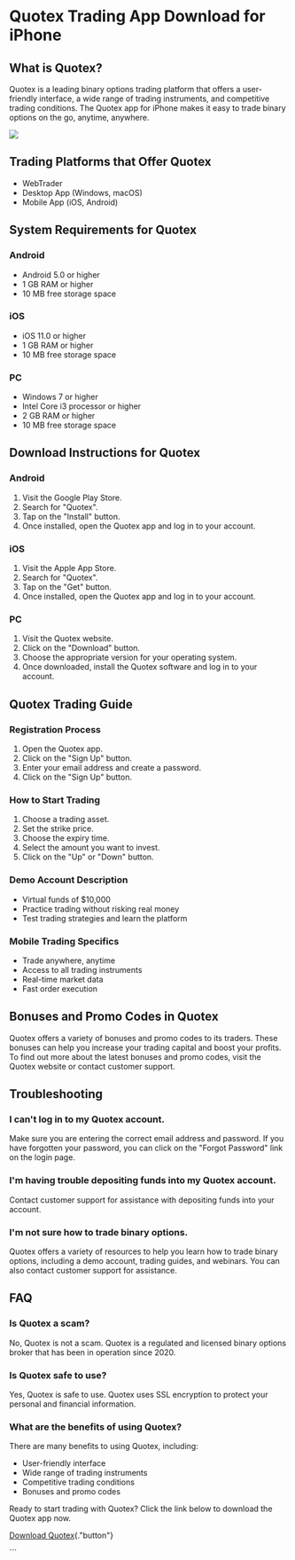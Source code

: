 # Quotex Trading App Download for iPhone

## What is Quotex?

Quotex is a leading binary options trading platform that offers a
user-friendly interface, a wide range of trading instruments, and
competitive trading conditions. The Quotex app for iPhone makes it easy
to trade binary options on the go, anytime, anywhere.

[![](https://static.quotex.io/files/5_en/300_250.jpg)](https://traff.sbs/brokerqxsignupf)

## Trading Platforms that Offer Quotex

-   WebTrader
-   Desktop App (Windows, macOS)
-   Mobile App (iOS, Android)

## System Requirements for Quotex

### Android

-   Android 5.0 or higher
-   1 GB RAM or higher
-   10 MB free storage space

### iOS

-   iOS 11.0 or higher
-   1 GB RAM or higher
-   10 MB free storage space

### PC

-   Windows 7 or higher
-   Intel Core i3 processor or higher
-   2 GB RAM or higher
-   10 MB free storage space

## Download Instructions for Quotex

### Android

1.  Visit the Google Play Store.
2.  Search for "Quotex".
3.  Tap on the "Install" button.
4.  Once installed, open the Quotex app and log in to your account.

### iOS

1.  Visit the Apple App Store.
2.  Search for "Quotex".
3.  Tap on the "Get" button.
4.  Once installed, open the Quotex app and log in to your account.

### PC

1.  Visit the Quotex website.
2.  Click on the "Download" button.
3.  Choose the appropriate version for your operating system.
4.  Once downloaded, install the Quotex software and log in to your
    account.

## Quotex Trading Guide

### Registration Process

1.  Open the Quotex app.
2.  Click on the "Sign Up" button.
3.  Enter your email address and create a password.
4.  Click on the "Sign Up" button.

### How to Start Trading

1.  Choose a trading asset.
2.  Set the strike price.
3.  Choose the expiry time.
4.  Select the amount you want to invest.
5.  Click on the "Up" or "Down" button.

### Demo Account Description

-   Virtual funds of \$10,000
-   Practice trading without risking real money
-   Test trading strategies and learn the platform

### Mobile Trading Specifics

-   Trade anywhere, anytime
-   Access to all trading instruments
-   Real-time market data
-   Fast order execution

## Bonuses and Promo Codes in Quotex

Quotex offers a variety of bonuses and promo codes to its traders. These
bonuses can help you increase your trading capital and boost your
profits. To find out more about the latest bonuses and promo codes,
visit the Quotex website or contact customer support.

## Troubleshooting

### I can\'t log in to my Quotex account.

Make sure you are entering the correct email address and password. If
you have forgotten your password, you can click on the "Forgot
Password" link on the login page.

### I\'m having trouble depositing funds into my Quotex account.

Contact customer support for assistance with depositing funds into your
account.

### I\'m not sure how to trade binary options.

Quotex offers a variety of resources to help you learn how to trade
binary options, including a demo account, trading guides, and webinars.
You can also contact customer support for assistance.

## FAQ

### Is Quotex a scam?

No, Quotex is not a scam. Quotex is a regulated and licensed binary
options broker that has been in operation since 2020.

### Is Quotex safe to use?

Yes, Quotex is safe to use. Quotex uses SSL encryption to protect your
personal and financial information.

### What are the benefits of using Quotex?

There are many benefits to using Quotex, including:

-   User-friendly interface
-   Wide range of trading instruments
-   Competitive trading conditions
-   Bonuses and promo codes

Ready to start trading with Quotex? Click the link below to download the
Quotex app now.

[Download
Quotex](\%22https://traff.sbs/quotexonelink\%22){."button"}

\`\`\`

